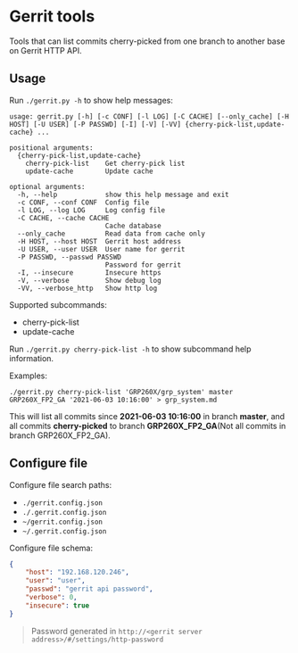 # Gerrit tools

Tools that can list commits cherry-picked from one branch to another base on Gerrit HTTP API.

## Usage

Run `./gerrit.py -h` to show help messages:

```
usage: gerrit.py [-h] [-c CONF] [-l LOG] [-C CACHE] [--only_cache] [-H HOST] [-U USER] [-P PASSWD] [-I] [-V] [-VV] {cherry-pick-list,update-cache} ...

positional arguments:
  {cherry-pick-list,update-cache}
    cherry-pick-list    Get cherry-pick list
    update-cache        Update cache

optional arguments:
  -h, --help            show this help message and exit
  -c CONF, --conf CONF  Config file
  -l LOG, --log LOG     Log config file
  -C CACHE, --cache CACHE
                        Cache database
  --only_cache          Read data from cache only
  -H HOST, --host HOST  Gerrit host address
  -U USER, --user USER  User name for gerrit
  -P PASSWD, --passwd PASSWD
                        Password for gerrit
  -I, --insecure        Insecure https
  -V, --verbose         Show debug log
  -VV, --verbose_http   Show http log
```

Supported subcommands:

* cherry-pick-list
* update-cache

Run `./gerrit.py cherry-pick-list -h` to show subcommand help information.



Examples:

`./gerrit.py cherry-pick-list 'GRP260X/grp_system' master GRP260X_FP2_GA '2021-06-03 10:16:00' > grp_system.md`

This will list all commits since **2021-06-03 10:16:00** in branch **master**, and all commits **cherry-picked** to branch **GRP260X_FP2_GA**(Not all commits in branch GRP260X_FP2_GA).


## Configure file

Configure file search paths:

* `./gerrit.config.json`
* `./.gerrit.config.json`
* `~/gerrit.config.json`
* `~/.gerrit.config.json`

Configure file schema:

```json
{
    "host": "192.168.120.246",
    "user": "user",
    "passwd": "gerrit api password",
    "verbose": 0,
    "insecure": true
}
```

> Password generated in `http://<gerrit server address>/#/settings/http-password`
